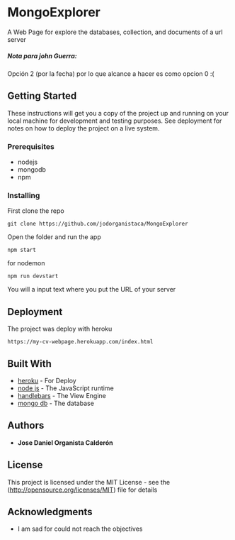 # MongoExplorer

A Web Page for explore the databases, collection, and documents of a url server

##### Nota para john Guerra: 

Opción 2 (por la fecha) por lo que alcance a hacer es como opcion 0 :(

## Getting Started

These instructions will get you a copy of the project up and running on your local machine for development and testing purposes. See deployment for notes on how to deploy the project on a live system.

### Prerequisites

* nodejs
* mongodb
* npm

### Installing

First clone the repo

```
git clone https://github.com/jodorganistaca/MongoExplorer
```

Open the folder and run the app
```
npm start
```
for nodemon
```
npm run devstart
```

You will a input text where you put the URL of your server

## Deployment

The project was deploy with heroku
```
https://my-cv-webpage.herokuapp.com/index.html
```

## Built With

* [heroku](https://www.heroku.com) - For Deploy
* [node js](https://nodejs.org/es/) - The JavaScript runtime
* [handlebars](https://handlebarsjs.com/) - The View Engine
* [mongo db](https://www.mongodb.com/) - The database

## Authors

* **Jose Daniel Organista Calderón** 

## License

This project is licensed under the MIT License - see the (http://opensource.org/licenses/MIT) file for details

## Acknowledgments

* I am sad for could not reach the objectives
